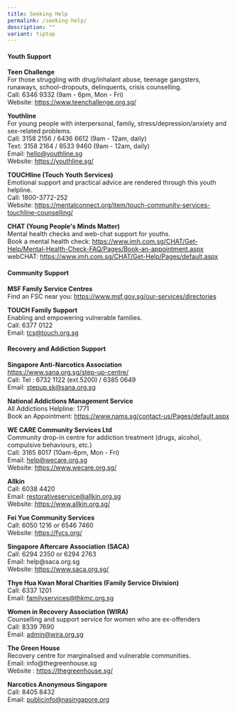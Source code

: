 ```yaml
---
title: Seeking Help
permalink: /seeking-help/
description: ""
variant: tiptap
---
```

<h4>Youth Support</h4>
<p><strong>Teen Challenge</strong>
<br>For those struggling with drug/inhalant abuse, teenage gangsters, runaways,
school-dropouts, delinquents, crisis counselling.
<br>Call: 6346 9332 (9am - 6pm, Mon - Fri)
<br>Website: <a href="https://www.teenchallenge.org.sg/" rel="noopener noreferrer nofollow" target="_blank">https://www.teenchallenge.org.sg/</a>
</p>
<p><strong>Youthline</strong>
<br>For young people with interpersonal, family, stress/depression/anxiety
and sex-related problems.
<br>Call: 3158 2156 / 6436 6612 (9am - 12am, daily)
<br>Text: 3158 2164 / 8533 9460 (9am - 12am, daily)
<br>Email: <a href="mailto:hello@youthline.sg" rel="noopener noreferrer nofollow" target="_blank">hello@youthline.sg</a> 
<br>Website: <a href="https://youthline.sg/" rel="noopener noreferrer nofollow" target="_blank">https://youthline.sg/</a>
</p>
<p><strong>TOUCHline (Touch Youth Services)</strong>
<br>Emotional support and practical advice are rendered through this youth
helpline.
<br>Call: 1800-3772-252
<br>Website: <a href="https://mentalconnect.org/item/touch-community-services-touchline-counselling/" rel="noopener noreferrer nofollow" target="_blank">https://mentalconnect.org/item/touch-community-services-touchline-counselling/</a>
</p>
<p><strong>CHAT (Young People's Minds Matter)</strong>
<br>Mental health checks and web-chat support for youths.
<br>Book a mental health check: <a href="https://www.imh.com.sg/CHAT/Get-Help/Mental-Health-Check-FAQ/Pages/Book-an-appointment.aspx" rel="noopener noreferrer nofollow" target="_blank">https://www.imh.com.sg/CHAT/Get-Help/Mental-Health-Check-FAQ/Pages/Book-an-appointment.aspx</a> 
<br>webCHAT: <a href="https://www.imh.com.sg/CHAT/Get-Help/Pages/default.aspx#" rel="noopener noreferrer nofollow" target="_blank">https://www.imh.com.sg/CHAT/Get-Help/Pages/default.aspx</a>
</p>
<h4>Community Support</h4>
<p><strong>MSF Family Service Centres</strong>
<br>Find an FSC near you: <a href="https://www.msf.gov.sg/our-services/directories" rel="noopener nofollow" target="_blank">https://www.msf.gov.sg/our-services/directories</a>
</p>
<p><strong>TOUCH Family Support</strong>
<br>Enabling and empowering vulnerable families.
<br>Call: 6377 0122
<br>Email: <a href="mailto:tcs@touch.org.sg" rel="noopener noreferrer nofollow" target="_blank">tcs@touch.org.sg</a>
</p>
<h4>Recovery and Addiction Support</h4>
<p><strong>Singapore Anti-Narcotics Association</strong>
<br><a href="https://www.sana.org.sg/step-up-centre/" rel="noopener noreferrer nofollow" target="_blank">https://www.sana.org.sg/step-up-centre/</a> 
<br>Call: Tel : 6732 1122 (ext.5200) / 6385 0649
<br>Email: <a href="mailto:stepup.sk@sana.org.sg" rel="noopener noreferrer nofollow" target="_blank">stepup.sk@sana.org.sg</a>
</p>
<p><strong>National Addictions Management Service</strong>
<br>All Addictions Helpline: 1771
<br>Book an Appointment: <a href="https://www.nams.sg/contact-us/Pages/default.aspx" rel="noopener noreferrer nofollow" target="_blank">https://www.nams.sg/contact-us/Pages/default.aspx</a>
</p>
<p><strong>WE CARE Community Services Ltd</strong>
<br>Community drop-in centre for addiction treatment (drugs, alcohol, compulsive
behaviours, etc.)
<br>Call: 3165 8017 (10am-6pm, Mon - Fri)
<br>Email: <a href="mailto:help@wecare.org.sg" rel="noopener noreferrer nofollow" target="_blank">help@wecare.org.sg</a> 
<br>Website: <a href="https://www.wecare.org.sg/" rel="noopener noreferrer nofollow" target="_blank">https://www.wecare.org.sg/</a>
</p>
<p><strong>Allkin</strong>
<br>Call: 6038 4420
<br>Email: <a href="mailto:restorativeservice@allkin.org.sg" rel="noopener noreferrer nofollow" target="_blank">restorativeservice@allkin.org.sg</a> 
<br>Website: <a href="https://www.allkin.org.sg/" rel="noopener noreferrer nofollow" target="_blank">https://www.allkin.org.sg/</a>
</p>
<p><strong>Fei Yue Community Services</strong>
<br>Call: 6050 1216 or 6546 7460
<br>Website: <a href="https://fycs.org/" rel="noopener noreferrer nofollow" target="_blank">https://fycs.org/</a>
</p>
<p><strong>Singapore Aftercare Association (SACA)</strong>
<br>Call: 6294 2350 or 6294 2763
<br>Email: help@saca.org.sg
<br>Website: <a href="https://www.saca.org.sg/" rel="noopener noreferrer nofollow" target="_blank">https://www.saca.org.sg/</a>
</p>
<p><strong>Thye Hua Kwan Moral Charities (Family Service Division)</strong>
<br>Call: 6337 1201
<br>Email: <a href="mailto:familyservices@thkmc.org.sg" rel="noopener noreferrer nofollow" target="_blank">familyservices@thkmc.org.sg</a>
</p>
<p><strong>Women in Recovery Association (WIRA)</strong>
<br>Counselling and support service for women who are ex-offenders
<br>Call: 8339 7690
<br>Email: <a href="mailto:admin@wira.org.sg" rel="noopener noreferrer nofollow" target="_blank">admin@wira.org.sg</a>
</p>
<p><strong>The Green House</strong>
<br>Recovery centre for marginalised and vulnerable communities.
<br>Email: info@thegreenhouse.sg
<br>Website : <a href="https://thegreenhouse.sg/" rel="noopener noreferrer nofollow" target="_blank">https://thegreenhouse.sg/</a>
</p>
<p><strong>Narcotics Anonymous Singapore</strong>
<br>Call: 8405 8432
<br>Email: <a href="mailto:publicinfo@nasingapore.org" rel="noopener noreferrer nofollow" target="_blank">publicinfo@nasingapore.org</a>
</p>